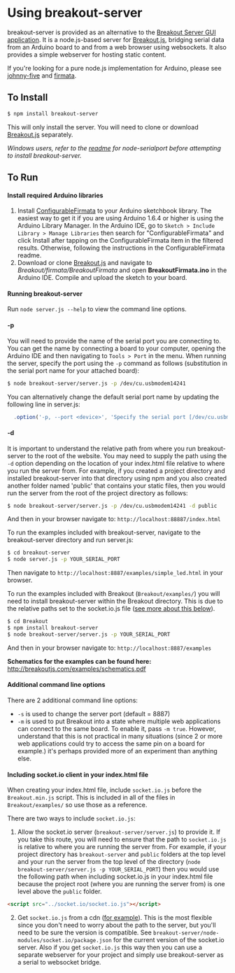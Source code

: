 # Using breakout-server

breakout-server is provided as an alternative to the [Breakout Server GUI application](https://github.com/soundanalogous/BreakoutServer). It is a node.js-based server for [Breakout.js](https://github.com/soundanalogous/Breakout), bridging serial data from an Arduino board to and from a web browser using websockets. It also provides a simple webserver for hosting static content.

If you're looking for a pure node.js implementation for Arduino, please see [johnny-five](https://github.com/rwldrn/johnny-five) and [firmata](https://github.com/jgautier/firmata).

## To Install

```bash
$ npm install breakout-server
```

This will only install the server. You will need to clone or download [Breakout.js](https://github.com/soundanalogous/Breakout) separately.

*Windows users, refer to the [readme](https://github.com/voodootikigod/node-serialport/blob/master/README.md) for node-serialport before attempting to install breakout-server.*

## To Run

#### Install required Arduino libraries

1. Install [ConfigurableFirmata](https://github.com/firmata/ConfigurableFirmata) to your Arduino sketchbook library. The easiest way to get it if you are using Arduino 1.6.4 or higher is using the Arduino Library Manager. In the Arduino IDE, go to `Sketch > Include Library > Manage Libraries` then search for "ConfigurableFirmata" and click Install after tapping on the ConfigurableFirmata item in the filtered results. Otherwise, following the instructions in the ConfigurableFirmata readme.
2. Download or clone [Breakout.js](https://github.com/soundanalogous/Breakout) and navigate to *Breakout/firmata/BreakoutFirmata* and open **BreakoutFirmata.ino** in the Arduino IDE. Compile and upload the sketch to your board.

#### Running breakout-server

Run `node server.js --help` to view the command line options.

#### -p

You will need to provide the name of the serial port you are connecting to. You can get the name
by connecting a board to your computer, opening the Arduino IDE and then navigating to `Tools > Port` in the menu. When running the server, specify the port using the `-p` command as follows (substitution in the serial port name for your attached board):

```bash
$ node breakout-server/server.js -p /dev/cu.usbmodem14241
```

You can alternatively change the default serial port name by updating the following line in server.js:

```javascript
  .option('-p, --port <device>', 'Specify the serial port [/dev/cu.usbmodemfd121]', '/dev/cu.usbmodemfd121')
```

#### -d

It is important to understand the relative path from where you run breakout-server to the root of the website. You may need to supply the path using the `-d` option depending on the location of your index.html file relative to where you run the server from. For example, if you created a project directory and installed breakout-server into that directory using npm and you also created another folder named 'public' that contains your static files, then you would run the server from the root of the project directory as follows:

```bash
$ node breakout-server/server.js -p /dev/cu.usbmodem14241 -d public
```
And then in your browser navigate to: `http://localhost:88887/index.html`

To run the examples included with breakout-server, navigate to the breakout-server directory and run server.js:

```bash
$ cd breakout-server
$ node server.js -p YOUR_SERIAL_PORT
```
Then navigate to `http://localhost:8887/examples/simple_led.html` in your browser.

To run the examples included with Breakout (`Breakout/examples/`) you will need to
install breakout-server within the Breakout directory. This is due to the relative paths set to
the socket.io.js file ([see more about this below](https://github.com/soundanalogous/breakout-server#including-socketio-client-in-your-indexhtml-file)).

```bash
$ cd Breakout
$ npm install breakout-server
$ node breakout-server/server.js -p YOUR_SERIAL_PORT
```
And then in your browser navigate to: `http://localhost:8887/examples`

**Schematics for the examples can be found here:** http://breakoutjs.com/examples/schematics.pdf

#### Additional command line options

There are 2 additional command line options:

- `-s` is used to change the server port (default = 8887)
- `-m` is used to put Breakout into a state where multiple web applications can connect to the same
board. To enable it, pass `-m true`. However, understand that this is not practical in many situations (since 2 or more web applications could try to access the same pin on a board for example.) it's perhaps provided more of an experiment than anything else.

#### Including socket.io client in your index.html file

When creating your index.html file, include `socket.io.js` before the `Breakout.min.js` script. This is included in all of the files in `Breakout/examples/` so use those as a reference.

There are two ways to include `socket.io.js`:

1. Allow the socket.io server (`breakout-server/server.js`) to provide it. If you take this route, you will need to ensure that the path to `socket.io.js` is relative to where you are running the server from. For example, if your project directory has `breakout-server` and `public` folders at the top level and your run the server from the top level of the directory (`node breakout-server/server.js -p YOUR_SERIAL_PORT`) then you would use the following path when including socket.io.js in your index.html file because the project root (where you are running the server from) is one level above the `public` folder.

  ```html
  <script src="../socket.io/socket.io.js"></script>
  ```

2. Get `socket.io.js` from a cdn ([for example](https://cdnjs.com/libraries/socket.io#)). This is the most flexible since you don't need to worry about the path to the server, but you'll need to be sure the version is compatible. See `breakout-server/node-modules/socket.io/package.json` for the current version of the socket.io server. Also if you get `socket.io.js` this way then you can use a separate webserver for your project and simply use breakout-server as a serial to websocket bridge.

